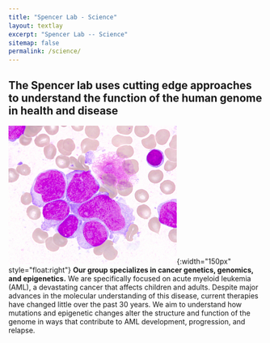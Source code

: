 ```yaml
---
title: "Spencer Lab - Science"
layout: textlay
excerpt: "Spencer Lab -- Science"
sitemap: false
permalink: /science/
---
```


## The Spencer lab uses cutting edge approaches to understand the function of the human genome in health and disease ##

![AML blasts](/images/aml.png){:width="150px" style="float:right"} **Our group specializes in cancer genetics, genomics, and
epigenetics.** We are specifically focused on acute myeloid leukemia
(AML), a devastating cancer that affects children and adults. Despite major
advances in the molecular understanding of this disease, current
therapies have changed little over the past 30 years. We aim to
understand how mutations and epigenetic changes alter the structure
and function of the genome in ways that contribute to AML development, progression,
and relapse.
